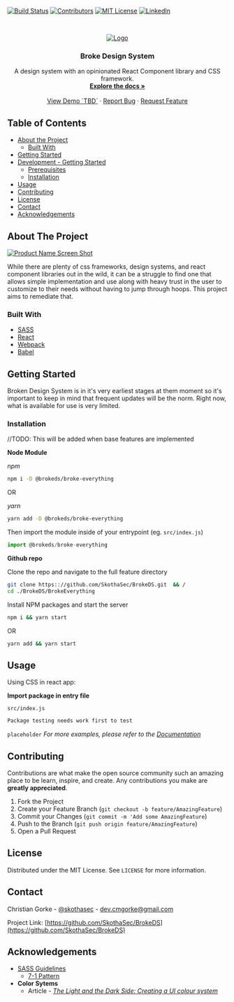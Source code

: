 <!--
*** Thanks for checking out this README Template. If you have a suggestion that would
*** make this better please fork the repo and create a pull request or simple open
*** an issue with the tag "enhancement".
*** Thanks again! Now go create something AMAZING! :D
-->





<!-- PROJECT SHIELDS -->
[![Build Status][build-shield]]()
[![Contributors][contributors-shield]]()
[![MIT License][license-shield]][license-url]
[![LinkedIn][linkedin-shield]][linkedin-url]



<!-- PROJECT LOGO -->
<br />
<p align="center">
  <a href="https://github.com/SkothaSec/BrokeDS/tree/master/BrokeEverything">
    <img src="src/assets/images/logo.svg" alt="Logo">
  </a>

  <h3 align="center">Broke Design System</h3>

  <p align="center">
    A design system with an opinionated React Component library and CSS framework.
    <br />
    <a href="https://github.com/SkothaSec/BrokeDS/tree/master/BrokeEverything"><strong>Explore the docs »</strong></a>
    <br />
    <br />
    <a href="https://github.com/SkothaSec/BrokeDS">View Demo `TBD`</a>
    ·
    <a href="https://github.com/SkothaSec/BrokeDS/issues">Report Bug</a>
    ·
    <a href="https://github.com/SkothaSec/BrokeDS/issues">Request Feature</a>
  </p>
</p>



<!-- TABLE OF CONTENTS -->
## Table of Contents

* [About the Project](#about-the-project)
  * [Built With](#built-with)
* [Getting Started](#getting-started)
* [Development - Getting Started](#development-getting-started)
  * [Prerequisites](#prerequisites)
  * [Installation](#installation)
* [Usage](#usage)
* [Contributing](#contributing)
* [License](#license)
* [Contact](#contact)
* [Acknowledgements](#acknowledgements)



<!-- ABOUT THE PROJECT -->
## About The Project

[![Product Name Screen Shot][product-screenshot]](https://example.com) <!--Eventually needs to be updated-->

While there are plenty of css frameworks, design systems, and react component libraries out in the wild, it can be a struggle to find one that allows simple implementation and use along with heavy trust in the user to customize to their needs without having to jump through hoops. This project aims to remediate that.

### Built With

* [SASS](https://sass.com) 
* [React](https://reactjs.org)
* [Webpack](https://webpackjs.com)
* [Babel](https://babeljs.com)


<!-- GETTING STARTED -->
## Getting Started

Broken Design System is in it's very earliest stages at them moment so it's important to keep in mind that frequent updates will be the norm. Right now, what is available for use is very limited.

### Installation
//TODO: This will be added when base features are implemented

**Node Module**

_npm_
```sh
npm i -D @brokeds/broke-everything
```

OR

_yarn_
```sh
yarn add -D @brokeds/broke-everything
```

Then import the module inside of your entrypoint (eg. `src/index.js`)
```js
import @brokeds/broke-everything
```


**Github repo**

Clone the repo and navigate to the full feature directory

```sh
git clone https:://github.com/SkothaSec/BrokeDS.git  && /
cd ./BrokeDS/BrokeEverything
```


Install NPM packages and start the server

```sh
npm i && yarn start
```

OR

```sh
yarn add && yarn start
```


<!-- USAGE EXAMPLES -->
## Usage

Using CSS in react app:

**Import package in entry file**

`src/index.js`
```js
Package testing needs work first to test 
```




`placeholder` _For more examples, please refer to the [Documentation](https://example.com)_



<!-- CONTRIBUTING -->
## Contributing

Contributions are what make the open source community such an amazing place to be learn, inspire, and create. Any contributions you make are **greatly appreciated**.

1. Fork the Project
2. Create your Feature Branch (`git checkout -b feature/AmazingFeature`)
3. Commit your Changes (`git commit -m 'Add some AmazingFeature`)
4. Push to the Branch (`git push origin feature/AmazingFeature`)
5. Open a Pull Request



<!-- LICENSE -->
## License

Distributed under the MIT License. See `LICENSE` for more information.



<!-- CONTACT -->
## Contact

Christian Gorke - [@skothasec](https://twitter.com/skothasec) - dev.cmgorke@gmail.com

Project Link: [https://github.com/SkothaSec/BrokeDS](https://github.com/SkothaSec/BrokeDS)



<!-- ACKNOWLEDGEMENTS -->
## Acknowledgements
* [SASS Guidelines](https://sass-guidline.es/)
  * [7-1 Pattern](https://sass-guidelin.es/#the-7-1-pattern)
* **Color Sytems**
  * Article - [_The Light and the Dark Side: Creating a UI colour system_](https://uxdesign.cc/the-light-and-the-dark-side-creating-a-ui-colour-system-in-3-steps-41818c5bdb60)





<!-- MARKDOWN LINKS & IMAGES -->
[build-shield]: https://img.shields.io/badge/build-passing-brightgreen.svg?style=flat-square
[contributors-shield]: https://img.shields.io/badge/contributors-1-orange.svg?style=flat-square
[license-shield]: https://img.shields.io/badge/license-MIT-blue.svg?style=flat-square
[license-url]: https://choosealicense.com/licenses/mit
[linkedin-shield]: https://img.shields.io/badge/-LinkedIn-black.svg?style=flat-square&logo=linkedin&colorB=555
[linkedin-url]: https://linkedin.com/in/cmgorke
[product-screenshot]: https://raw.githubusercontent.com/othneildrew/Best-README-Template/master/screenshot.png